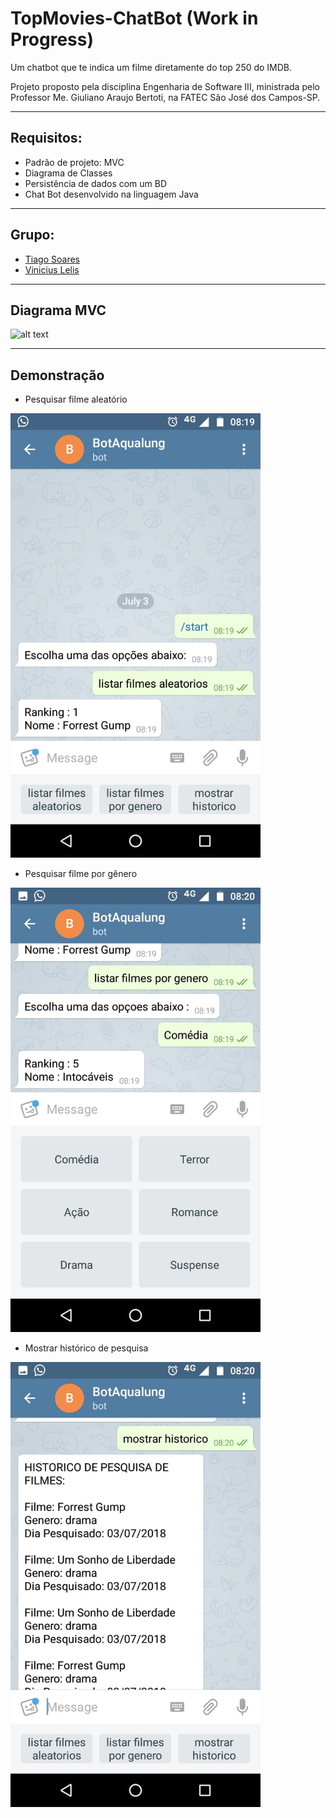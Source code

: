 # TopMovies-ChatBot (Work in Progress)
Um chatbot que te indica um filme diretamente do top 250 do IMDB.

Projeto proposto pela disciplina Engenharia de Software III, ministrada pelo Professor Me. Giuliano Araujo Bertoti, na FATEC São José dos Campos-SP.

___

## Requisitos:

* Padrão de projeto: MVC
* Diagrama de Classes
* Persistência de dados com um BD
* Chat Bot desenvolvido na linguagem Java

___

## Grupo:
* [Tiago Soares](https://github.com/tiagosoares94)
* [Vinicius Lelis](https://github.com/ViniciusLeelis)

___

## Diagrama MVC

![alt text](https://raw.githubusercontent.com/ViniciusLeelis/TOPMoviesBOT/master/Filmes.jpg.png)

___

## Demonstração

* Pesquisar filme aleatório

<img src="https://raw.githubusercontent.com/ViniciusLeelis/TOPMoviesBOT/master/filme-aleatorio.jpg" width="400">

* Pesquisar filme por gênero

<img src="https://raw.githubusercontent.com/ViniciusLeelis/TOPMoviesBOT/master/listar-genero.jpg" width="400">

* Mostrar histórico de pesquisa

<img src="https://raw.githubusercontent.com/ViniciusLeelis/TOPMoviesBOT/master/mostrar-historico.jpg" width="400">
